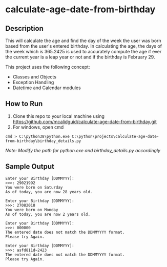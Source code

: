 # calculate-age-date-from-birthday

## Description
This will calculate the age and find the day of the week the user was born based from the user's entered birthday. In calculating the age, the days of the week which is 365.2425 is used to accurately compute the age if ever the current year is a leap year or not and if the birthday is February 29. 

This project uses the following concept:
* Classes and Objects
* Exception Handling
* Datetime and Calendar modules

## How to Run
1. Clone this repo to your local machine using https://github.com/mcalidguid/calculate-age-date-from-birthday.git
2. For windows, open cmd
```
cmd > C:\python38\python.exe C:\python\projects\calculate-age-date-from-birthday\birthday_details.py
```
_Note: Modify the path for python.exe and birthday_details.py accordingly_

## Sample Output
```
Enter your Birthday [DDMMYYY]:
>>>: 29021992
You were born on Saturday
As of today, you are now 28 years old.
```
```
Enter your Birthday [DDMMYYY]:
>>>: 27082018
You were born on Monday
As of today, you are now 2 years old.
```
```
Enter your Birthday [DDMMYYY]: 
>>>: 000000
The entered date does not match the DDMMYYYY format.
Please try Again.
```
```
Enter your Birthday [DDMMYYY]: 
>>>: asfd811d~2423
The entered date does not match the DDMMYYYY format.
Please try Again.
```


